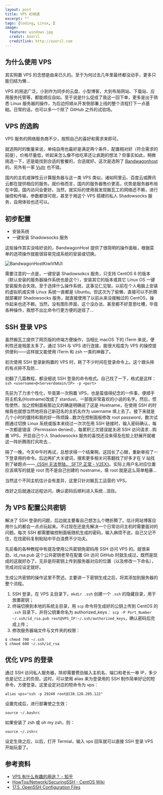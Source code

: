 ```yaml
---
layout: post
title: VPS 初相遇
excerpt: ""
tags: [Coding, Linux, ]
image:
  feature: windows.jpg
  credit: Azeril
  creditlink: http://azeril.com
---
```



## 为什么使用 VPS

其实购置 VPS 的念想是由来已久的。至于为何过去几年里最终都没动手，更多只能归结为懒...

VPS 的用途广泛，小到作为同步的云盘、小型博客，大到布局网站、下载站、应用服务托管等，都能顺应自如。至于说是什么促成了我这一回下单，更多是出于熟悉 Linux 服务器的操作，为后边捋顺从开发倒部署上线的整个流程打下一点基础。日常的话，也可以多一个除了 GitHub 之外的试验场。


## VPS 的选购

VPS 服务的网络服务商不少，按照自己的喜好和需求来即可。


就选购时的衡量来说，单纯自用也最好是满足两个条件，配置相对好（符合需求的前提），价格尽量低，听起来怎么像不给吃草还让疯跑的想法？但事实如此，稍微挑选一下，还是能找到合适的套餐的，合适就好。这次是选购了 [Bandwagonhost](https://bandwagonhost.com) 的。另外有一家 [Vultr](https://www.vultr.com/) 也不错。

国内的主机或弹性云计算服务器与这一类 VPS 类似，诸如阿里云、百度云或腾讯云都在提供相应的服务。就价格而言，国内的服务器售价更高，优势是服务器布局在中国，国内访问会更好。当然，就实际的使用我发现搬瓦工的网络还不赖，进行操控和传输，参数都很可观，甚至于用这个 VPS 搭建的私人 Shadowsocks 服务，自用体验也还可以。

## 初步配置

- 安装系统
- 一键安装 Shadowsocks 服务

这些操作其实没啥好说的，BandwagonHost 提供了很简明的操作面板，根据菜单的选项操作就能很容易完成系统的安装或切换。

![BandwagonHostKiwiVMUI](http://dreamofbook.qiniudn.com/BandwagonHostKiwiVMUIInstallOS.png)

需要注意的一点是，一键安装 Shadowsokcs 服务，只支持 CentOS 6 的版本（默认安装的服务器操作系统也是这个），安装其它的版本或其它 Linux OS 一键安装服务会失效。至于选择什么操作系统，这事见仁见智。以前在个人电脑上安装的虚拟机或实体 Linux 系统一直都是 Ubuntu。但这次为了偷懒，直接可以不折腾就部署好 Shadowsocks 服务，就直接使用了以前从来没接触过的 CentOS，操作起来也还不赖。当然，没有图形界面，这个没办法，甚至都不好意思吐槽，毕竟各种操作，我想不出比命令行更方便的途径了...


## SSH 登录 VPS

虽然搬瓦工提供了网页版的终端方便操作，当相比 macOS 下的 iTerm 来说，便利性还是相差太多了。通过 SSH 与 VPS 进行连接，能很大程度为 VPS 的操控提供便利——这样就又能使用 iTerm 和 zsh 一类的神器了。

初次使用 SSH 登录新购置的 VPS 时，耗了不少时间在登录命令上。这个跟头摔的有点猝不及防...

初翻了几篇教程，都没细说 SSH 登录的命令格式。自己找了一下，格式是这样：`ssh <username>@<Serverdomain/IP> -p <port>`

先前为了力求个性化，毕竟第一次购置 VPS，也是蛮值得纪念的一件事，便顺手将主机名(Hostname)改成了 stardust，一部我非常喜欢的小说的名字。然后，惯性使然，加之控制面板那边又的确是明确说了这是 Hostname，在使用 SSH 的时候我也就想当然地将自己新冠名的主机名作为 username 填上去了。接下来就是几个小时的僵持和我的好一阵烦躁...数次在控制面板修改 root password，数次试图通过切换 Linux 系统或版本来绕过一次次在用 SSH 链接时，输入密码确认，每一次都是错误（Permission denied），每累积三次错误就关闭 SSH 访问请求...购置 VPS，开启自己个人 Shadowsocks 服务的喜悦还没来得及在脸上舒展开就被这一阵折腾雨打风吹去...

隔了一晚，今天中午时再试，总想求得一个结果啊。这回长了心眼，重新审视了一下登录用的命令。后边再扩大关键词，搜索更多相关问答翻找了好多才在 V 站找到了破题点——[《SSH 无法登陆， SFTP 正常 - V2EX》](https://www.v2ex.com/t/224479)。实际上用户名对应位置应该填写的就是 root 而不是自己创建的 hostname，填 root 就是这么简单粗暴...

当然这个不同主机估计会有差异，这里只针对搬瓦工运营的 VPS。

改好之后就通过远程访问，确认密码后顺利进入系统...泪目。

## 为 VPS 配置公共密钥

解决了 SSH 登录的问题，后边就主要看自己想怎么个瞎折腾了。估计网站博客应用什么的都会一点点玩起来。不过现在还是先解决一个日常访问主机时需要面对的问题。每次 SSH 都需要输控制面板随机生成的密码，输入麻烦不说，自己又记不住，在找密码复制粘贴中平白浪费不少功夫。

先前看的各种教程中有提及使用公共密钥免密码用 SSH 访问 VPS 的。就很来劲，id_rsa.pub 这个公共密钥老早在配置 Git 访问 GitHub 时就生成过，既然是现成的这就好办了，无非是将密钥上传到服务器对应的位置（以及修改一下命名），完成对应设定就好。

生成公共密钥的操作这里不赘述。主要讲一下密钥生成之后，将其添加到服务器的整个流程。

1. SSH 登录，在 VPS 主目录下，`mkdir .ssh` 创建一个 `.ssh` 的隐藏目录，用于放置密钥；
2. 终端切换到本地的系统主目录，用 `scp` 命令将生成好的公钥上传到 CentOS 的 `.ssh` 目录下，并将公钥重命名为 authorized_keys：
`scp -P Port_Number ~/.ssh/id_rsa.pub root@VPS_IP:~/.ssh/authorized_keys`，确认密码后完成上传；
4. 修改服务器端文件与文件夹的权限：

```
$ chmod 700 ~/.ssh
$ chmod 600 ~/.ssh/id_rsa 
```

## 优化 VPS 的登录

通过 SSH 访问私人服务器，除却需要费劲输入主机名、端口和老长一串 IP，多少也是记忆上的负担。这时，可以使用 alias 来为登录用的 SSH 制作简单好记的短命令，方便登录。这里设定对应的短命令为 vps：

```
alias vps="ssh -p 29240 root@138.128.205.122"
```

设置完成后，进行部署使之生效：

```
source ~/.bashrc
```

如果安装了 zsh 或 oh my zsh，则：

```
source ~/.zshrc
```

设定生效之后，以后，打开 Termial，输入 vps 回车就可以直接 SSH 登录 VPS 开始玩耍了。

## 参考资料

- [VPS 有什么有趣的用途？ - 知乎](https://www.zhihu.com/question/24284566)
- [HowTos/Network/SecuringSSH - CentOS Wiki](https://wiki.centos.org/HowTos/Network/SecuringSSH)
- [17.5. OpenSSH Configuration Files](https://www.centos.org/docs/5/html/Deployment_Guide-en-US/s1-ssh-configfiles.html)
